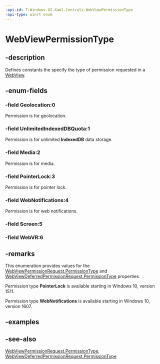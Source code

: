 ```yaml
---
-api-id: T:Windows.UI.Xaml.Controls.WebViewPermissionType
-api-type: winrt enum
---
```


<!-- Enumeration syntax
public enum Windows.UI.Xaml.Controls.WebViewPermissionType : int
-->

# WebViewPermissionType

## -description
Defines constants the specify the type of permission requested in a [WebView](webview.md).

## -enum-fields
### -field Geolocation:0
Permission is for geolocation.

### -field UnlimitedIndexedDBQuota:1
Permission is for unlimited **IndexedDB** data storage.

### -field Media:2
Permission is for media.

### -field PointerLock:3
Permission is for pointer lock.

### -field WebNotifications:4
Permission is for web notifications.


### -field Screen:5


### -field WebVR:6


## -remarks
This enumeration provides values for the [WebViewPermissionRequest.PermissionType](webviewpermissionrequest_permissiontype.md) and [WebViewDeferredPermissionRequest.PermissionType](webviewdeferredpermissionrequest_permissiontype.md) properties.

Permission type **PointerLock** is available starting in Windows 10, version 1511.

Permission type **WebNotifications** is available starting in Windows 10, version 1607.

## -examples

## -see-also
[WebViewPermissionRequest.PermissionType](webviewpermissionrequest_permissiontype.md), [WebViewDeferredPermissionRequest.PermissionType](webviewdeferredpermissionrequest_permissiontype.md)

